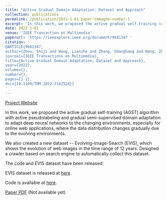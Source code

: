 ```yaml
---
title: "Active Gradual Domain Adaptation: Dataset and Approach"
collection: publications
permalink: /publication/2022-1-01-paper-tmmagda-number-1
excerpt: 'In this work, we proposed the active gradual self-training (AGST) algorithm with active pseudolabeling and gradual semi-supervised domain adaptation to adapt deep neural networks to the changing environments. We also created a new dataset -- Evolving-Image-Search (EVIS).'
date: 2022-1-01
venue: 'IEEE Transaction on Multimedia'
paperurl: 'https://ieeexplore.ieee.org/document/9681347 '
citation: '
@ARTICLE{9681347,  
author={Zhou, Shiji and Wang, Lianzhe and Zhang, Shanghang and Wang, Zhi and Zhu, Wenwu},  
journal={IEEE Transactions on Multimedia},   
title={Active Gradual Domain Adaptation: Dataset and Approach},   
year={2022},  
volume={},  
number={},  
pages={1-1},  
doi={10.1109/TMM.2022.3142524}}
'
---
```

[Project Website](https://lianzhewang.github.io/projects/agda.html)

In this work, we proposed the active gradual self-training (AGST) algorithm with active pseudolabeling and gradual semi-supervised domain adaptation to adapt deep neural networks to the changing environments, especially for online web applications, where the data distribution changes gradually due to the evolving environments.

We also created a new dataset -- Evolving-Image-Search (EVIS), which shows the evolution of web images in the time range of 12 years. Designed a crawler based on search engine to automatically collect this dataset.

The code and EVIS dataset have been released:

EVIS dataset is released at [here](https://github.com/LianzheWang/EVIS).

Code is available at [here](https://github.com/LianzheWang/Active-Gradual-Domain-Adaptation-Dataset-and-Approach).

[Paper PDF](http://not-available-yet) (Not available yet)
